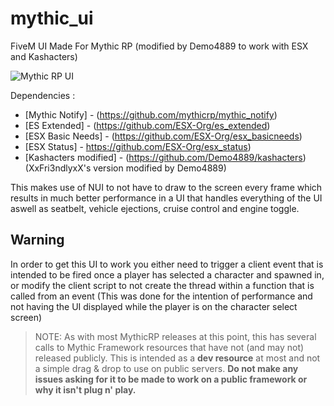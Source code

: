 # mythic_ui
FiveM UI Made For Mythic RP (modified by Demo4889 to work with ESX and Kashacters)

![Mythic RP UI](https://i.imgur.com/WewLAnn.png)

Dependencies :

- [Mythic Notify] - (https://github.com/mythicrp/mythic_notify)
- [ES Extended] - (https://github.com/ESX-Org/es_extended)
- [ESX Basic Needs] - (https://github.com/ESX-Org/esx_basicneeds)
- [ESX Status] - https://github.com/ESX-Org/esx_status)
- [Kashacters modified] - (https://github.com/Demo4889/kashacters) (XxFri3ndlyxX's version modified by Demo4889)

This makes use of NUI to not have to draw to the screen every frame which results in much better performance in a UI that handles everything of the UI aswell as seatbelt, vehicle ejections, cruise control and engine toggle.

## Warning
In order to get this UI to work you either need to trigger a client event that is intended to be fired once a player has selected a character and spawned in, or modify the client script to not create the thread within a function that is called from an event (This was done for the intention of performance and not having the UI displayed while the player is on the character select screen)

>NOTE: As with most MythicRP releases at this point, this has several calls to Mythic Framework resources that have not (and may not) released publicly. This is intended as a **dev resource** at most and not a simple drag & drop to use on public servers. **Do not make any issues asking for it to be made to work on a public framework or why it isn't plug n' play.**